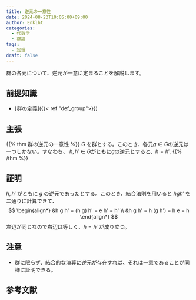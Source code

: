 ```yaml
---
title: 逆元の一意性
date: 2024-08-23T10:05:00+09:00
author: Enklht
categories:
  - 代数学
  - 群論
tags:
  - 定理
draft: false
---
```


群の各元について、逆元が一意に定まることを解説します。

<!--more-->

## 前提知識

- [群の定義]({{< ref "def_group">}})

## 主張

{{% thm 群の逆元の一意性 %}}
$G$ を群とする。このとき、各元$g \in G$の逆元は一つしかない。すなわち、
$h, h' \in G$がともに$g$の逆元とすると、$h= h'.$
{{% /thm %}}

## 証明

$h, h'$ がともに $g$ の逆元であったとする。このとき、結合法則を用いると $hgh'$ を二通りに計算できて、
$$
\begin{align*}
  &h g h' = (h g) h' = e h' = h' \\
  &h g h' = h (g h') = h e = h
\end{align*}
$$
左辺が同じなので右辺は等しく、$h = h'$ が成り立つ。

## 注意

- 群に限らず、結合的な演算に逆元が存在すれば、それは一意であることが同様に証明できる。

## 参考文献
